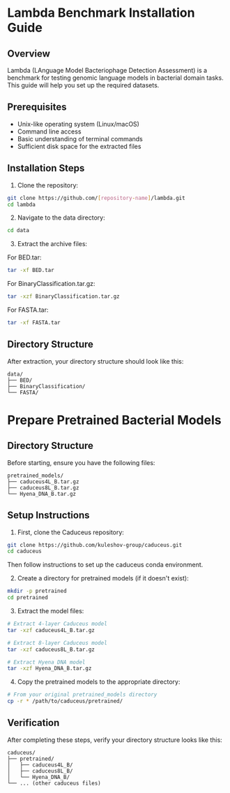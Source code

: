 # Lambda Benchmark Installation Guide

## Overview
Lambda (LAnguage Model Bacteriophage Detection Assessment) is a benchmark for testing genomic language models in bacterial domain tasks. This guide will help you set up the required datasets.

## Prerequisites
- Unix-like operating system (Linux/macOS)
- Command line access
- Basic understanding of terminal commands
- Sufficient disk space for the extracted files

## Installation Steps

1. Clone the repository:
```bash
git clone https://github.com/[repository-name]/lambda.git
cd lambda
```

2. Navigate to the data directory:
```bash
cd data
```

3. Extract the archive files:

For BED.tar:
```bash
tar -xf BED.tar
```

For BinaryClassification.tar.gz:
```bash
tar -xzf BinaryClassification.tar.gz
```

For FASTA.tar:
```bash
tar -xf FASTA.tar
```

## Directory Structure
After extraction, your directory structure should look like this:
```
data/
├── BED/
├── BinaryClassification/
└── FASTA/
```
# Prepare Pretrained Bacterial Models

## Directory Structure
Before starting, ensure you have the following files:
```
pretrained_models/
├── caduceus4L_B.tar.gz
├── caduceus8L_B.tar.gz
└── Hyena_DNA_B.tar.gz
```

## Setup Instructions

1. First, clone the Caduceus repository:
```bash
git clone https://github.com/kuleshov-group/caduceus.git
cd caduceus
```
Then follow instructions to set up the caduceus conda environment.

2. Create a directory for pretrained models (if it doesn't exist):
```bash
mkdir -p pretrained
cd pretrained
```

3. Extract the model files:
```bash
# Extract 4-layer Caduceus model
tar -xzf caduceus4L_B.tar.gz

# Extract 8-layer Caduceus model
tar -xzf caduceus8L_B.tar.gz

# Extract Hyena DNA model
tar -xzf Hyena_DNA_B.tar.gz
```

4. Copy the pretrained models to the appropriate directory:
```bash
# From your original pretrained_models directory
cp -r * /path/to/caduceus/pretrained/
```

## Verification
After completing these steps, verify your directory structure looks like this:
```
caduceus/
├── pretrained/
│   ├── caduceus4L_B/
│   ├── caduceus8L_B/
│   └── Hyena_DNA_B/
└── ... (other caduceus files)
```

